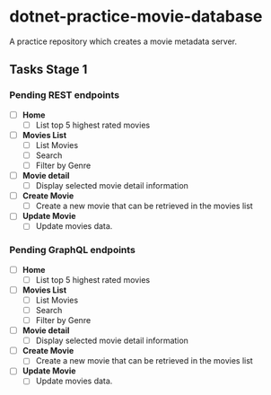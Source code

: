 # dotnet-practice-movie-database

A practice repository which creates a movie metadata server.

## Tasks Stage 1

### Pending REST endpoints
- [ ] **Home**
  - [ ] List top 5 highest rated movies
- [ ] **Movies List**
  - [ ] List Movies
  - [ ] Search
  - [ ] Filter by Genre
- [ ] **Movie detail**
  - [ ] Display selected movie detail information
- [ ] **Create Movie**
  - [ ] Create a new movie that can be retrieved in the movies list
- [ ] **Update Movie**
  - [ ] Update movies data.

### Pending GraphQL endpoints
- [ ] **Home**
  - [ ] List top 5 highest rated movies
- [ ] **Movies List**
  - [ ] List Movies
  - [ ] Search
  - [ ] Filter by Genre
- [ ] **Movie detail**
  - [ ] Display selected movie detail information
- [ ] **Create Movie**
  - [ ] Create a new movie that can be retrieved in the movies list
- [ ] **Update Movie**
  - [ ] Update movies data.
